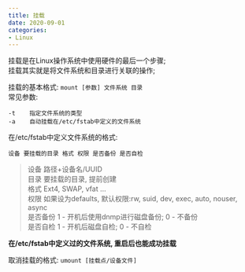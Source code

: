```yaml
---
title: 挂载
date: 2020-09-01
categories:
- Linux
---
```


挂载是在Linux操作系统中使用硬件的最后一个步骤;<br>
挂载其实就是将文件系统和目录进行关联的操作;<br>

挂载的基本格式: `mount [参数] 文件系统 目录`<br>
常见参数:<br>
```
-t    指定文件系统的类型
-a    自动挂载在/etc/fstab中定义的文件系统
```

在/etc/fstab中定义文件系统的格式:<br>
```
设备 要挂载的目录 格式 权限 是否备份 是否自检
```

>设备    路径+设备名/UUID<br>
>目录    要挂载的目录, 提前创建<br>
>格式    Ext4, SWAP, vfat ...<br>
>权限    如果设为defaults, 默认权限:rw, suid, dev, exec, auto, nouser, async<br>
>是否备份  1 - 开机后使用dnmp进行磁盘备份; 0 - 不备份<br>
>是否自检  1 - 开机后磁盘自检; 0 - 不自检<br>

**在/etc/fstab中定义过的文件系统, 重启后也能成功挂载**<br>

取消挂载的格式: `umount [挂载点/设备文件]`<br>


